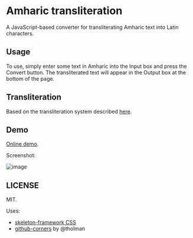 # Amharic transliteration

A JavaScript-based converter for transliterating Amharic text into Latin characters.

## Usage

To use, simply enter some text in Amharic into the Input box and press the Convert button. The transliterated text will appear in the Output box at the bottom of the page.

## Transliteration

Based on the transliteration system described [here](https://en.wikipedia.org/wiki/Help:IPA_for_Amharic).

## Demo

[Online demo](https://dohliam.github.io/transliteration/amharic/).

Screenshot:

![image](https://cloud.githubusercontent.com/assets/9295750/19216691/908e1382-8d7b-11e6-8add-69482817828f.png)

## LICENSE

MIT.

Uses:

* [skeleton-framework CSS](https://github.com/skeleton-framework/skeleton-framework)
* [github-corners](https://github.com/tholman/github-corners) by @tholman
